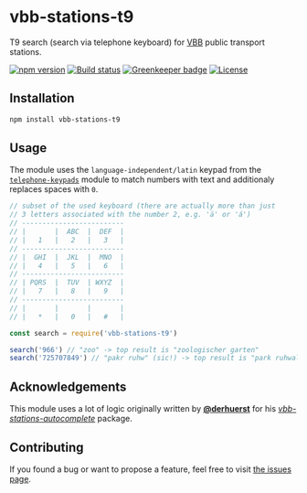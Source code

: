 # vbb-stations-t9

T9 search (search via telephone keyboard) for [VBB](https://www.vbb.de) public transport stations.

[![npm version](https://img.shields.io/npm/v/vbb-stations-t9.svg)](https://www.npmjs.com/package/vbb-stations-t9)
[![Build status](https://travis-ci.org/juliuste/vbb-stations-t9.svg?branch=master)](https://travis-ci.org/juliuste/vbb-stations-t9)
[![Greenkeeper badge](https://badges.greenkeeper.io/juliuste/vbb-stations-t9.svg)](https://greenkeeper.io/)
[![License](https://img.shields.io/github/license/juliuste/vbb-stations-t9.svg?style=flat)](license)

## Installation

```bash
npm install vbb-stations-t9
```

## Usage

The module uses the `language-independent/latin` keypad from the [`telephone-keypads`](github.com/juliuste/telephone-keypads) module to match numbers with text and additionaly replaces spaces with `0`.

```js
// subset of the used keyboard (there are actually more than just
// 3 letters associated with the number 2, e.g. 'ä' or 'á')
// -------------------------
// |       |  ABC  |  DEF  |
// |   1   |   2   |   3   |
// -------------------------
// |  GHI  |  JKL  |  MNO  |
// |   4   |   5   |   6   |
// -------------------------
// | PQRS  |  TUV  | WXYZ  |
// |   7   |   8   |   9   |
// -------------------------
// |       |       |       |
// |   *   |   0   |   #   |
```

```js
const search = require('vbb-stations-t9')

search('966') // "zoo" -> top result is "zoologischer garten"
search('725707849') // "pakr ruhw" (sic!) -> top result is "park ruhwald"
```

## Acknowledgements

This module uses a lot of logic originally written by **[@derhuerst](https://github.com/derhuerst)** for his *[vbb-stations-autocomplete](https://github.com/derhuerst/vbb-stations-autocomplete)* package.

## Contributing

If you found a bug or want to propose a feature, feel free to visit [the issues page](https://github.com/juliuste/vbb-stations-t9/issues).
